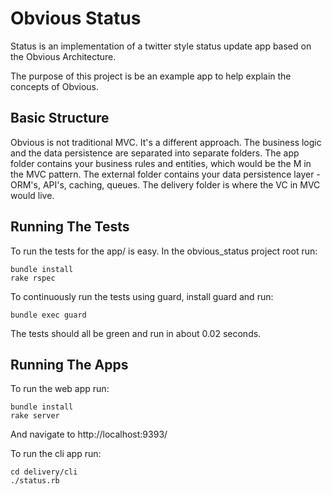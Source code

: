 Obvious Status
==============

Status is an implementation of a twitter style status update app based on the
Obvious Architecture.

The purpose of this project is be an example app to help explain the concepts of
Obvious.

Basic Structure
---------------

Obvious is not traditional MVC. It's a different approach. The business logic
and the data persistence are separated into separate folders. The app folder
contains your business rules and entities, which would be the M in the MVC
pattern. The  external folder contains your data persistence layer - ORM's,
API's, caching, queues. The delivery folder is where the VC in MVC would live.

Running The Tests
-----------------

To run the tests for the app/ is easy. In the obvious_status project root run:

    bundle install
    rake rspec

To continuously run the tests using guard, install guard and run:

    bundle exec guard

The tests should all be green and run in about 0.02 seconds.

Running The Apps
----------------

To run the web app run:

    bundle install
    rake server

And navigate to http://localhost:9393/

To run the cli app run:

    cd delivery/cli
    ./status.rb
